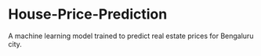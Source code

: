 # House-Price-Prediction
A machine learning model trained to predict real estate prices for Bengaluru city.

